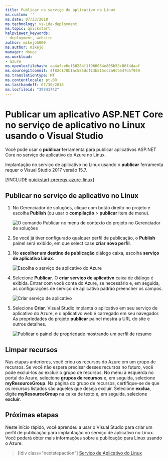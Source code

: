 ```yaml
---
title: Publicar no serviço de aplicativo no Linux
ms.custom: ''
ms.date: 07/23/2018
ms.technology: vs-ide-deployment
ms.topic: quickstart
helpviewer_keywords:
- deployment, website
author: mikejo5000
ms.author: mikejo
manager: douge
ms.workload:
- azure
ms.openlocfilehash: aa4afce6ef50284f1f966054e805b55c86f4daaf
ms.sourcegitcommit: 4f82c178b1ac585dcf13b515cc2a9cb547d5f949
ms.translationtype: MT
ms.contentlocale: pt-BR
ms.lasthandoff: 07/30/2018
ms.locfileid: "39341742"
---
```

# <a name="publish-an-aspnet-core-app-to-app-service-on-linux-using-visual-studio"></a>Publicar um aplicativo ASP.NET Core no serviço de aplicativo no Linux usando o Visual Studio

Você pode usar o **publicar** ferramenta para publicar aplicativos ASP.NET Core no serviço de aplicativo do Azure no Linux.

Implantação no serviço de aplicativo no Linux usando o **publicar** ferramenta requer o Visual Studio 2017 versão 15.7.

[!INCLUDE [quickstart-prereqs-azure-linux](includes/quickstart-prereqs-azure-linux.md)]

## <a name="publish-to-app-service-on-linux"></a>Publicar no serviço de aplicativo no Linux

1. No Gerenciador de soluções, clique com botão direito no projeto e escolha **Publish** (ou usar o **compilação** > **publicar** item de menu).

    ![O comando Publicar no menu de contexto do projeto no Gerenciador de soluções](../deployment/media/quickstart-publish.png "escolher publicar")

1. Se você já tiver configurado qualquer perfil de publicação, o **Publish** painel será exibido, em que select case **criar novo perfil**.

1. No **escolher um destino de publicação** diálogo caixa, escolha **serviço de aplicativo Linux**.

    ![Escolha o serviço de aplicativo do Azure](../deployment/media/quickstart-publish-linux.png "escolher serviço de aplicativo do Azure")

1. Selecione **Publicar**. O **criar serviço de aplicativo** caixa de diálogo é exibida. Entrar com você conta do Azure, se necessário e, em seguida, as configurações de serviço de aplicativo padrão preencher os campos.

    ![Criar serviço de aplicativo](../deployment/media/quickstart-publish-settings-app-service-linux.png "criar serviço de aplicativo do Azure")

1. Selecione **Criar**. Visual Studio implanta o aplicativo em seu serviço de aplicativo do Azure, e o aplicativo web é carregado em seu navegador. As propriedades do projeto **publicar** painel mostra a URL do site e outros detalhes.

    ![Publicar o painel de propriedade mostrando um perfil de resumo](../deployment/media/quickstart-publish-app-service-summary.png)

## <a name="clean-up-resources"></a>Limpar recursos

Nas etapas anteriores, você criou os recursos do Azure em um grupo de recursos. Se você não espera precisar desses recursos no futuro, você pode excluí-los ao excluir o grupo de recursos.
No menu à esquerda no portal do Azure, selecione **grupos de recursos** e, em seguida, selecione **myResourceGroup**.
Na página do grupo de recursos, certifique-se de que os recursos listados são aqueles que deseja excluir.
Selecione **exclua**, digite **myResourceGroup** na caixa de texto e, em seguida, selecione **excluir**.

## <a name="next-steps"></a>Próximas etapas

Neste início rápido, você aprendeu a usar o Visual Studio para criar um perfil de publicação para implantação no serviço de aplicativo no Linux. Você poderá obter mais informações sobre a publicação para Linux usando o Azure.

> [!div class="nextstepaction"]
> [Serviço de Aplicativo do Linux](/azure/app-service/containers/app-service-linux-intro)
